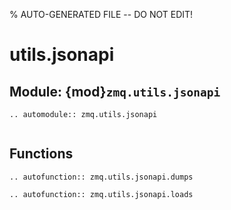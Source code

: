 % AUTO-GENERATED FILE -- DO NOT EDIT!

# utils.jsonapi

## Module: {mod}`zmq.utils.jsonapi`

```{eval-rst}
.. automodule:: zmq.utils.jsonapi
```

```{currentmodule} zmq.utils.jsonapi
```

## Functions

```{eval-rst}
.. autofunction:: zmq.utils.jsonapi.dumps

```

```{eval-rst}
.. autofunction:: zmq.utils.jsonapi.loads
```
